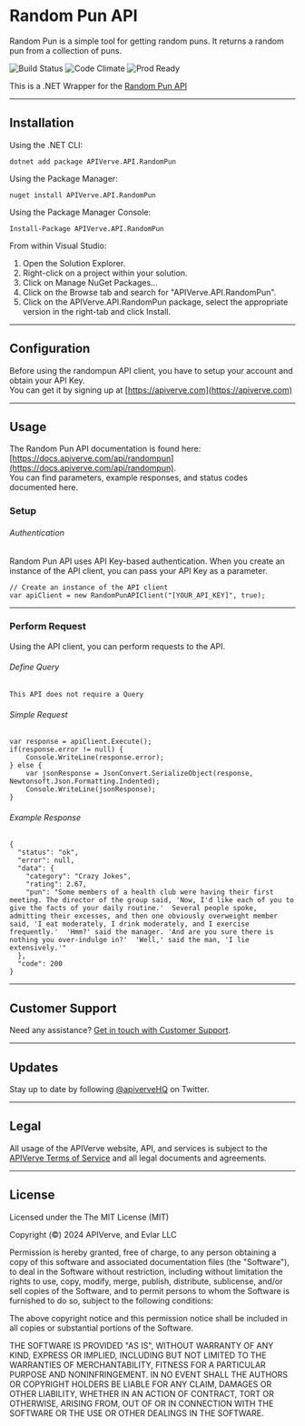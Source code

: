 Random Pun API
============

Random Pun is a simple tool for getting random puns. It returns a random pun from a collection of puns.

![Build Status](https://img.shields.io/badge/build-passing-green)
![Code Climate](https://img.shields.io/badge/maintainability-B-purple)
![Prod Ready](https://img.shields.io/badge/production-ready-blue)

This is a .NET Wrapper for the [Random Pun API](https://apiverve.com/marketplace/api/randompun)

---

## Installation

Using the .NET CLI:
```
dotnet add package APIVerve.API.RandomPun
```

Using the Package Manager:
```
nuget install APIVerve.API.RandomPun
```

Using the Package Manager Console:
```
Install-Package APIVerve.API.RandomPun
```

From within Visual Studio:

1. Open the Solution Explorer.
2. Right-click on a project within your solution.
3. Click on Manage NuGet Packages...
4. Click on the Browse tab and search for "APIVerve.API.RandomPun".
5. Click on the APIVerve.API.RandomPun package, select the appropriate version in the right-tab and click Install.


---

## Configuration

Before using the randompun API client, you have to setup your account and obtain your API Key.  
You can get it by signing up at [https://apiverve.com](https://apiverve.com)

---

## Usage

The Random Pun API documentation is found here: [https://docs.apiverve.com/api/randompun](https://docs.apiverve.com/api/randompun).  
You can find parameters, example responses, and status codes documented here.

### Setup

###### Authentication
Random Pun API uses API Key-based authentication. When you create an instance of the API client, you can pass your API Key as a parameter.

```
// Create an instance of the API client
var apiClient = new RandomPunAPIClient("[YOUR_API_KEY]", true);
```

---


### Perform Request
Using the API client, you can perform requests to the API.

###### Define Query

```
This API does not require a Query
```

###### Simple Request

```
var response = apiClient.Execute();
if(response.error != null) {
	Console.WriteLine(response.error);
} else {
    var jsonResponse = JsonConvert.SerializeObject(response, Newtonsoft.Json.Formatting.Indented);
    Console.WriteLine(jsonResponse);
}
```

###### Example Response

```
{
  "status": "ok",
  "error": null,
  "data": {
    "category": "Crazy Jokes",
    "rating": 2.67,
    "pun": "Some members of a health club were having their first meeting. The director of the group said, 'Now, I'd like each of you to give the facts of your daily routine.'  Several people spoke, admitting their excesses, and then one obviously overweight member said, 'I eat moderately, I drink moderately, and I exercise frequently.'  'Hmm?' said the manager. 'And are you sure there is nothing you over-indulge in?'  'Well,' said the man, 'I lie extensively.'"
  },
  "code": 200
}
```

---

## Customer Support

Need any assistance? [Get in touch with Customer Support](https://apiverve.com/contact).

---

## Updates
Stay up to date by following [@apiverveHQ](https://twitter.com/apiverveHQ) on Twitter.

---

## Legal

All usage of the APIVerve website, API, and services is subject to the [APIVerve Terms of Service](https://apiverve.com/terms) and all legal documents and agreements.

---

## License
Licensed under the The MIT License (MIT)

Copyright (&copy;) 2024 APIVerve, and Evlar LLC

Permission is hereby granted, free of charge, to any person obtaining a copy of this software and associated documentation files (the "Software"), to deal in the Software without restriction, including without limitation the rights to use, copy, modify, merge, publish, distribute, sublicense, and/or sell copies of the Software, and to permit persons to whom the Software is furnished to do so, subject to the following conditions:

The above copyright notice and this permission notice shall be included in all copies or substantial portions of the Software.

THE SOFTWARE IS PROVIDED "AS IS", WITHOUT WARRANTY OF ANY KIND, EXPRESS OR IMPLIED, INCLUDING BUT NOT LIMITED TO THE WARRANTIES OF MERCHANTABILITY, FITNESS FOR A PARTICULAR PURPOSE AND NONINFRINGEMENT. IN NO EVENT SHALL THE AUTHORS OR COPYRIGHT HOLDERS BE LIABLE FOR ANY CLAIM, DAMAGES OR OTHER LIABILITY, WHETHER IN AN ACTION OF CONTRACT, TORT OR OTHERWISE, ARISING FROM, OUT OF OR IN CONNECTION WITH THE SOFTWARE OR THE USE OR OTHER DEALINGS IN THE SOFTWARE.